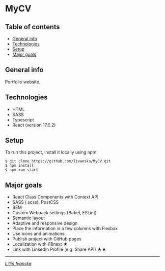 # MyCV
## Table of contents
* [General info](#general-info)
* [Technologies](#technologies)
* [Setup](#setup)
* [Major goals](#major-goals)

## General info
Portfolio website.
	
## Technologies
* HTML
* SASS
* Typescript
* React (version 17.0.2)

	
## Setup
To run this project, install it locally using npm:

```
$ git clone https://github.com/livanska/MyCV.git
$ npm install
$ npm run start
```

## Major goals
* React Class Components with Context API
* SASS (.scss), PostCSS
* BEM
* Custom Webpack settings (Babel, ESLint)
* Semantic layout
* Adaptive and responsive design
* Place the information in a few columns with Flexbox
* Use icons and animations
* Publish project with GitHub pages
* Localization with i18next ★
* Link with LinkedIn Profile (e.g. Share API) ★★

--------
*_[Liliia Ivanska](https://github.com/livanska)_*
